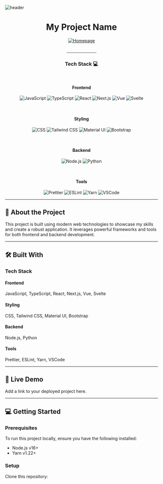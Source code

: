 


<!--
**hangeol92/hangeol92** is a ✨ _special_ ✨ repository because its `README.md` (this file) appears on your GitHub profile.

Here are some ideas to get you started:

- 🔭 I’m currently working on ...
- 🌱 I’m currently learning ...
- 👯 I’m looking to collaborate on ...
- 🤔 I’m looking for help with ...
- 💬 Ask me about ...
- 📫 How to reach me: ...
- 😄 Pronouns: ...
- ⚡ Fun fact: ...
## Hi there 👋
## 📫 How to reach me: jhg0717@gmail.com
## 😄 Pronouns: Han
## ⚡ Fun fact: Trilingual (Korean, Japanese, English)

-->
![header](https://capsule-render.vercel.app/api?type=waving&&color=gradient&height=100&section=header&fontSize=90)

<div align="center">

# My Project Name

[![Homepage](https://img.shields.io/badge/Dev's-Home-d14836?style=flat-square&logo=Home&logoColor=white&link=https://jsontype.github.io/jsontype)](https://jsontype.github.io/jsontype)

﹏﹏﹏﹏﹏﹏﹏

### Tech Stack 💻

<br>

<!-- Frontend -->
#### Frontend
![JavaScript](https://img.shields.io/badge/JavaScript-F7DF1E?style=flat-square&logo=JavaScript&logoColor=white)
![TypeScript](https://img.shields.io/badge/TypeScript-3178C6?style=flat-square&logo=TypeScript&logoColor=white)
![React](https://img.shields.io/badge/React-61DAFB?style=flat-square&logo=React&logoColor=white)
![Next.js](https://img.shields.io/badge/Next.js-000000?style=flat-square&logo=Next.js&logoColor=white)
![Vue](https://img.shields.io/badge/Vue-4FC08D?style=flat-square&logo=Vue.js&logoColor=white)
![Svelte](https://img.shields.io/badge/Svelte-FF3E00?style=flat-square&logo=Svelte&logoColor=white)

<br>

#### Styling
![CSS](https://img.shields.io/badge/CSS-1572B6?style=flat-square&logo=CSS3&logoColor=white)
![Tailwind CSS](https://img.shields.io/badge/Tailwind%20CSS-06B6D4?style=flat-square&logo=TailwindCSS&logoColor=white)
![Material UI](https://img.shields.io/badge/Material%20UI-0081CB?style=flat-square&logo=Material-UI&logoColor=white)
![Bootstrap](https://img.shields.io/badge/Bootstrap-7952B3?style=flat-square&logo=Bootstrap&logoColor=white)

<br>

<!-- Backend -->
#### Backend
![Node.js](https://img.shields.io/badge/Node.js-339933?style=flat-square&logo=Node.js&logoColor=white)
![Python](https://img.shields.io/badge/Python-3776AB?style=flat-square&logo=Python&logoColor=white)

<br>

#### Tools
![Prettier](https://img.shields.io/badge/Prettier-F7B93E?style=flat-square&logo=Prettier&logoColor=white)
![ESLint](https://img.shields.io/badge/ESLint-4B32C3?style=flat-square&logo=ESLint&logoColor=white)
![Yarn](https://img.shields.io/badge/Yarn-2C8EBB?style=flat-square&logo=yarn&logoColor=white)
![VSCode](https://img.shields.io/badge/VSCode-007ACC?style=flat-square&logo=Visual%20Studio%20Code&logoColor=white)

</div>

---

## 📖 About the Project

This project is built using modern web technologies to showcase my skills and create a robust application. It leverages powerful frameworks and tools for both frontend and backend development.

---

## 🛠 Built With

### Tech Stack
#### Frontend
JavaScript, TypeScript, React, Next.js, Vue, Svelte  
#### Styling
CSS, Tailwind CSS, Material UI, Bootstrap  
#### Backend
Node.js, Python  
#### Tools
Prettier, ESLint, Yarn, VSCode  

---

## 🚀 Live Demo

Add a link to your deployed project here.

---

## 💻 Getting Started

### Prerequisites
To run this project locally, ensure you have the following installed:
- Node.js v16+
- Yarn v1.22+

### Setup
Clone this repository:
